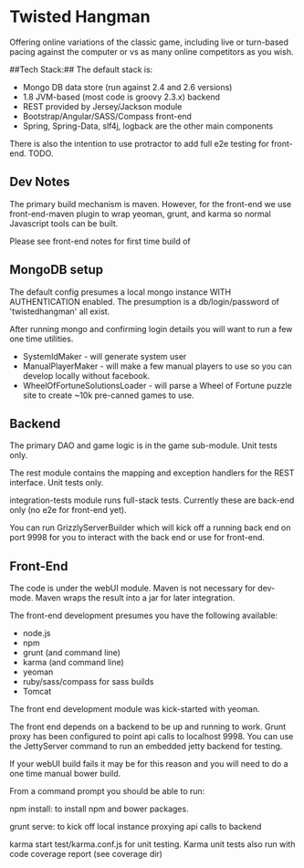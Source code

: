 Twisted Hangman
===============

Offering online variations of the classic game, including live or turn-based pacing against the computer or vs as many online competitors as you wish.

##Tech Stack:##
The default stack is:

*  Mongo DB data store (run against 2.4 and 2.6 versions)
*  1.8 JVM-based (most code is groovy 2.3.x) backend
*  REST provided by Jersey/Jackson module
*  Bootstrap/Angular/SASS/Compass front-end
*  Spring, Spring-Data, slf4j, logback are the other main components

There is also the intention to use protractor to add full e2e testing for front-end.  TODO.

## Dev Notes ##
The primary build mechanism is maven.  However, for the front-end we use front-end-maven plugin to wrap yeoman, grunt, and karma so normal Javascript tools can be built.

Please see front-end notes for first time build of

## MongoDB setup ##
The default config presumes a local mongo instance WITH AUTHENTICATION enabled.  The presumption is a db/login/password of 'twistedhangman' all exist.

After running mongo and confirming login details you will want to run a few one time utilities.

*  SystemIdMaker - will generate system user
*  ManualPlayerMaker - will make a few manual players to use so you can develop locally without facebook.
*  WheelOfFortuneSolutionsLoader - will parse a Wheel of Fortune puzzle site to create ~10k pre-canned games to use.

## Backend  ##
The primary DAO and game logic is in the game sub-module.  Unit tests only.

The rest module contains the mapping and exception handlers for the REST interface.  Unit tests only.

integration-tests module runs full-stack tests.  Currently these are back-end only (no e2e for front-end yet).

You can run GrizzlyServerBuilder which will kick off a running back end on port 9998 for you to interact with the back end or use for front-end.

##  Front-End  ##
The code is under the webUI module.  Maven is not necessary for dev-mode.  Maven wraps the result into a jar for later integration.

The front-end development presumes you have the following available:

*  node.js
*  npm
*  grunt (and command line)
*  karma (and command line)
*  yeoman
*  ruby/sass/compass for sass builds
*  Tomcat

The front end development module was kick-started with yeoman.

The front end depends on a backend to be up and running to work.  Grunt proxy has been configured to point api calls to localhost 9998.  You can use the JettyServer command to run an embedded jetty backend for testing.

If your webUI build fails it may be for this reason and you will need to do a one time manual bower build.

From a command prompt you should be able to run:

npm install:  to install npm and bower packages.

grunt serve: to kick off local instance proxying api calls to backend

karma start test/karma.conf.js for unit testing.  Karma unit tests also run with code coverage report (see coverage dir)